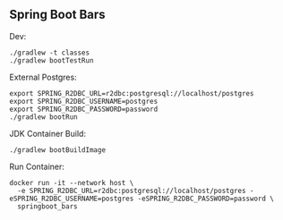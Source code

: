 Spring Boot Bars
----------------

Dev:
```
./gradlew -t classes
./gradlew bootTestRun
```

External Postgres:
```
export SPRING_R2DBC_URL=r2dbc:postgresql://localhost/postgres
export SPRING_R2DBC_USERNAME=postgres
export SPRING_R2DBC_PASSWORD=password
./gradlew bootRun
```

JDK Container Build:
```
./gradlew bootBuildImage
```

Run Container:
```
docker run -it --network host \
  -e SPRING_R2DBC_URL=r2dbc:postgresql://localhost/postgres -eSPRING_R2DBC_USERNAME=postgres -eSPRING_R2DBC_PASSWORD=password \
  springboot_bars
```
